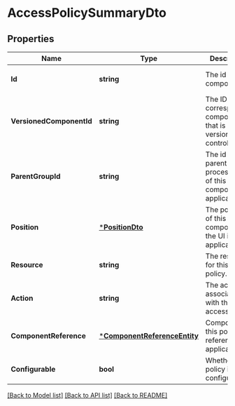 # AccessPolicySummaryDto

## Properties
Name | Type | Description | Notes
------------ | ------------- | ------------- | -------------
**Id** | **string** | The id of the component. | [optional] [default to null]
**VersionedComponentId** | **string** | The ID of the corresponding component that is under version control | [optional] [default to null]
**ParentGroupId** | **string** | The id of parent process group of this component if applicable. | [optional] [default to null]
**Position** | [***PositionDto**](PositionDTO.md) | The position of this component in the UI if applicable. | [optional] [default to null]
**Resource** | **string** | The resource for this access policy. | [optional] [default to null]
**Action** | **string** | The action associated with this access policy. | [optional] [default to null]
**ComponentReference** | [***ComponentReferenceEntity**](ComponentReferenceEntity.md) | Component this policy references if applicable. | [optional] [default to null]
**Configurable** | **bool** | Whether this policy is configurable. | [optional] [default to null]

[[Back to Model list]](../README.md#documentation-for-models) [[Back to API list]](../README.md#documentation-for-api-endpoints) [[Back to README]](../README.md)



